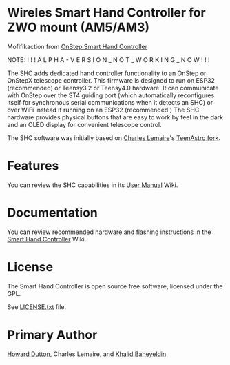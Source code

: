 # Wireles Smart Hand Controller for ZWO mount (AM5/AM3)
Mofifikaction from [OnStep Smart Hand Controller](https://github.com/hjd1964/SmartHandController)


NOTE:
! ! !  A L P H A  -  V E R S I O N  _ N O T _ W O R K I N G  _  N O W  ! ! ! 


The SHC adds dedicated hand controller functionality to an OnStep or OnStepX telescope controller. 
This firmware is designed to run on ESP32 (recommended) or Teensy3.2 or Teensy4.0 hardware.
It can communicate with OnStep over the ST4 guiding port (which automatically reconfigures itself for synchronous serial communications when it detects an SHC) or over WiFi instead if running on an ESP32 (recommended.)
The SHC hardware provides physical buttons that are easy to work by feel in the dark and an OLED display for convenient telescope control. 

The SHC software was initially based on [Charles Lemaire](https://pixelstelescopes.wordpress.com/)'s [TeenAstro fork](https://groups.io/g/TeenAstro/wiki/home).

# Features
You can review the SHC capabilities in its [User Manual](https://onstep.groups.io/g/main/wiki/28605) Wiki.

# Documentation
You can review recommended hardware and flashing instructions in the [Smart Hand Controller](https://groups.io/g/onstep/wiki/Smart-Hand-Controller) Wiki.

# License
The Smart Hand Controller is open source free software, licensed under the GPL.

See [LICENSE.txt](./LICENSE.txt) file.

# Primary Author
[Howard Dutton](http://www.stellarjourney.com), Charles Lemaire, and [Khalid Baheyeldin](https://baheyeldin.com)
